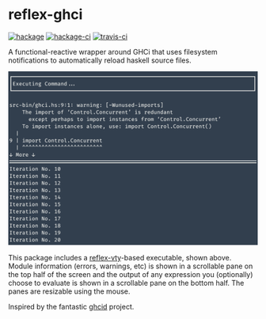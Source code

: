reflex-ghci
==============

[![hackage](https://img.shields.io/hackage/v/reflex-ghci.svg)](https://hackage.haskell.org/package/reflex-ghci) [![hackage-ci](https://matrix.hackage.haskell.org/api/v2/packages/reflex-ghci/badge)](https://matrix.hackage.haskell.org/#/package/reflex-ghci) [![travis-ci](https://api.travis-ci.org/reflex-frp/reflex-ghci.svg?branch=develop)](https://travis-ci.org/reflex-frp/reflex-ghci)

A functional-reactive wrapper around GHCi that uses filesystem notifications to automatically reload haskell source files.

![screenshot](screenshot.png)

This package includes a [reflex-vty](https://github.com/reflex-frp/reflex-vty)-based executable, shown above. Module information (errors, warnings, etc) is shown in a scrollable pane on the top half of the screen and the output of any expression you (optionally) choose to evaluate is shown in a scrollable pane on the bottom half. The panes are resizable using the mouse.

Inspired by the fantastic [ghcid](https://github.com/ndmitchell/ghcid) project.
